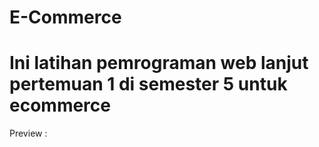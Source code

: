 
# E-Commerce
Ini latihan pemrograman web lanjut pertemuan 1 di semester 5 untuk ecommerce
=======

Preview :

